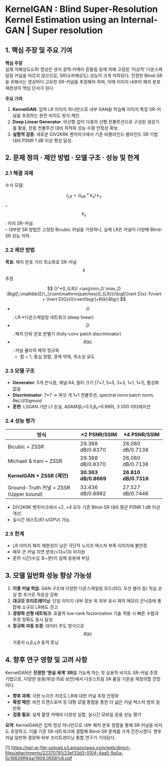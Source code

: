 # KernelGAN : Blind Super-Resolution Kernel Estimation using an Internal-GAN | Super resolution

## 1. 핵심 주장 및 주요 기여  
**핵심 주장**  
실제 저해상도(LR) 영상은 센서 광학·카메라 흔들림 등에 의해 고정된 ‘이상적’ 다운스케일링 커널을 따르지 않으므로, SR(슈퍼해상도) 성능이 크게 저하된다. 진정한 Blind-SR을 위해서는 영상마다 고유한 SR-커널을 추정해야 하며, 이때 이미지 내부의 패치 분포 재현성이 핵심 단서가 된다.  

**주요 기여**  
1. **KernelGAN**: 입력 LR 이미지 하나만으로 내부 GAN을 학습해 이미지 특정 SR-커널을 추정하는 완전 비지도 방식 제안.  
2. **Deep Linear Generator**: 비선형 없이 다층의 선형 컨볼루션으로 구성된 생성기를 활용, 한층 컨볼루션 대비 최적화 성능·수렴 안정성 확보.  
3. **실험적 검증**: 새로운 DIV2KRK 벤치마크에서 기존 비블라인드·블라인드 SR 기법 대비 PSNR 1 dB 이상 향상 달성.  

## 2. 문제 정의 · 제안 방법 · 모델 구조 · 성능 및 한계

### 2.1 해결 과제  
수식 모델:  

$$
I_{LR} = (I_{HR} * k_s)\downarrow_s
$$

– $$k_s$$: 미지 SR-커널.  
– 대부분 SR 방법은 고정된 Bicubic 커널을 가정하나, 실제 LR은 커널이 다양해 Blind-SR 성능 저하.

### 2.2 제안 방법  
**목표**: 패치 분포 거리 최소화로 SR-커널 $$k$$ 추정  

$$
G^*(I_{LR}) =\arg\min_G \max_D \Bigl[\,\mathbb{E}\_{x\sim\mathrm{patches}(I_{LR})}\bigl[\lvert D(x)-1\rvert + \lvert D(G(x))\rvert\bigr]+R(k)\Bigr]
$$  

- $$G$$: LR→다운스케일링 네트워크 (deep linear)  
- $$D$$: 패치 단위 분포 판별기 (fully-conv patch discriminator)  
- $$R(k)$$: 커널 물리적 제약 정규화  
  - 합 = 1, 중심 정렬, 경계 억제, 희소성 유도  

### 2.3 모델 구조  
- **Generator**: 5개 은닉층, 채널 64, 필터 크기 [7×7, 5×5, 3×3, 1×1, 1×1], 활성화 없음  
- **Discriminator**: 7×7 → 여섯 개 1×1 컨볼루션, spectral norm·batch norm, ReLU/Sigmoid  
- **훈련**: LSGAN 기반 L1 손실, ADAM(β₁=0.5,β₂=0.999), 3 000 이터레이션  

### 2.4 성능 평가  
| 방식                                  | ×2 PSNR/SSIM      | ×4 PSNR/SSIM      |
|---------------------------------------|-------------------|-------------------|
| Bicubic + ZSSR                        | 29.368 dB/0.8370  | 26.080 dB/0.7138  |
| Michaeli & Irani  + ZSSR          | 29.368 dB/0.8370  | 26.080 dB/0.7138  |
| **KernelGAN + ZSSR (제안)**           | **30.363 dB/0.8669** | **26.810 dB/0.7316** |
| Ground-Truth 커널 + ZSSR (Upper bound) | 32.436 dB/0.8992  | 27.527 dB/0.7446  |

- DIV2KRK 벤치마크에서 ×2, ×4 모두 기존 Blind-SR 대비 평균 PSNR 1 dB 이상 개선.  
- 실시간 테스트(61 s/GPU) 가능.  

### 2.5 한계  
- LR 이미지 패치 재현성이 낮은 극단적 노이즈·텍스처 부족 이미지에 불안정  
- 매우 큰 커널 지연 분포(>13×13) 미지원  
- 훈련 시간(수십 초~분)이 실제 응용에 부담  

## 3. 모델 일반화 성능 향상 가능성  
1. **이종 커널 학습**: GAN 구조에 다양한 다운스케일링 모드(ISO, 모션 블러 등) 학습 손실 항 추가로 적응성 강화  
2. **대규모 프리트레이닝**: 단일 이미지 내부 정보 외 외부 유사 패치 메모리 은닉층에 통합해 소규모 LR에도 견고  
3. **경량화 선형 네트워크**: 효율적 low-rank factorization 기술 적용 시 빠른 수렴과 추정 정확도 동시 달성  
4. **정규화 자동 조정**: 데이터 주도 방식으로 $$R(k)$$ 가중치 α,β,γ,δ 동적 튜닝  

## 4. 향후 연구 영향 및 고려 사항  
KernelGAN은 **진정한 ‘현실 세계’ SR**를 가능케 하는 첫 실용적 비지도 SR-커널 추정 기법으로, 다양한 응용(위성·의료·보안)에서 다운스트림 SR 품질 기준을 재정의할 전망이다.  
- **향후 과제**: 극한 노이즈·저조도 LR에 대한 커널 추정 안정화  
- **확장 제안**: 비전 트랜스포머 등 대형 모델 통합을 통한 더 넓은 커널·텍스처 범위 일반화  
- **검증 필요**: 실제 촬영 카메라 다양성 실험, 실시간 모바일 응용 성능 평가  

**요약**: KernelGAN은 입력 영상 하나만으로 내부 패치 분포 정합을 통해 SR 커널을 비지도 추정하고, 이를 기존 SR 네트워크에 결합해 Blind-SR 문제를 크게 진전시켰다. 향후 커널 일반화·경량화·외부 프리트레이닝 통합 연구가 기대된다.

[1] https://ppl-ai-file-upload.s3.amazonaws.com/web/direct-files/attachments/22370781/23ef33d3-0104-4aa5-9a5a-5c16626ff44a/1909.06581v6.pdf
